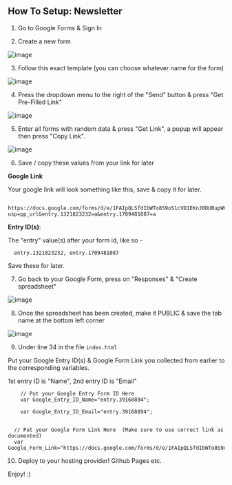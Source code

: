 ## How To Setup: Newsletter


1. Go to Google Forms & Sign In

2. Create a new form 

![image](https://user-images.githubusercontent.com/86180097/174424881-808ae090-ad35-47ee-b2d3-03a310842288.png)

3. Follow this exact template (you can choose whatever name for the form)

![image](https://user-images.githubusercontent.com/86180097/174426563-c821d933-7992-4c85-9409-178359f99d14.png)

4. Press the dropdown menu to the right of the "Send" button & press "Get Pre-Filled Link"

![image](https://user-images.githubusercontent.com/86180097/174424976-4ad07d02-d8de-4efc-b315-368d0f554b2d.png)

5. Enter all forms with random data & press "Get Link", a popup will appear then press "Copy Link".

![image](https://user-images.githubusercontent.com/86180097/174425028-f3d0aafa-de2c-4951-9fa7-147e92fa5d1c.png)

6. Save / copy these values from your link for later

<b> Google Link</b>

Your google link will look something like this, save & copy it for later. 

      https://docs.google.com/forms/d/e/1FAIpQLSfdIbWTo8S9oS1cVD1EKnJ0DUBupWHb1nma0FdBvtnPuZauqw/viewform?usp=pp_url&entry.1321823232=a&entry.1709481087=a
       
       
     
<b>Entry ID(s)</b>:

The "entry" value(s) after your form id, like so -

      entry.1321823232, entry.1709481087


Save these for later. 


7. Go back to your Google Form, press on "Responses" & "Create spreadsheet"

![image](https://user-images.githubusercontent.com/86180097/174425184-aff8d5ad-ec6d-4496-8194-715a3570177f.png)


8. Once the spreadsheet has been created, make it PUBLIC & save the tab name at the bottom left corner

![image](https://user-images.githubusercontent.com/86180097/174425225-79e9a095-d241-4dba-91d4-cee0997f1940.png)
          
9. Under line 34 in the file <code>index.html</code>
 
Put your Google Entry ID(s)  & Google Form Link you collected from earlier to the corresponding variables. 

1st entry ID is "Name", 2nd entry ID is "Email"

 
        
        // Put your Google Entry Form ID Here
        var Google_Entry_ID_Name="entry.39168894";
  
        var Google_Entry_ID_Email="entry.39168894";  
    
    
      // Put your Google Form Link Here  (Make sure to use correct link as documented)
      var Google_Form_Link="https://docs.google.com/forms/d/e/1FAIpQLSfdIbWTo8S9oS1cVD1EKnJ0DUBupWHb1nma0FdBvtnPuZauqw/formResponse?"  
  
  


10. Deploy to your hosting provider! Github Pages etc. 

Enjoy! :) 
 
 
  
